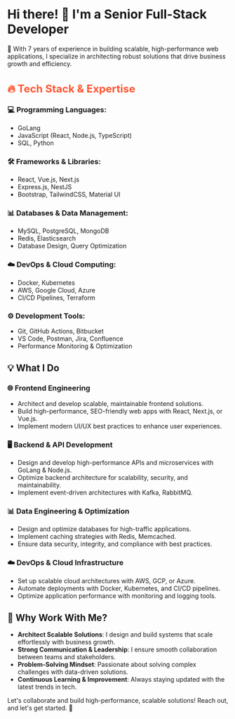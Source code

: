 # Hi there! 👋 I'm a Senior Full-Stack Developer

🚀 With 7 years of experience in building scalable, high-performance web applications, I specialize in architecting robust solutions that drive business growth and efficiency.

<h2 style="font-size:24px; color: #ff5733;">🔥 Tech Stack & Expertise</h2>

### 💻 Programming Languages:
- GoLang
- JavaScript (React, Node.js, TypeScript)
- SQL, Python

### 🛠️ Frameworks & Libraries:
- React, Vue.js, Next.js
- Express.js, NestJS
- Bootstrap, TailwindCSS, Material UI

### 📊 Databases & Data Management:
- MySQL, PostgreSQL, MongoDB
- Redis, Elasticsearch
- Database Design, Query Optimization

### ☁️ DevOps & Cloud Computing:
- Docker, Kubernetes
- AWS, Google Cloud, Azure
- CI/CD Pipelines, Terraform

### ⚙️ Development Tools:
- Git, GitHub Actions, Bitbucket
- VS Code, Postman, Jira, Confluence
- Performance Monitoring & Optimization

## 💡 What I Do

### 🌐 Frontend Engineering
- Architect and develop scalable, maintainable frontend solutions.
- Build high-performance, SEO-friendly web apps with React, Next.js, or Vue.js.
- Implement modern UI/UX best practices to enhance user experiences.

### 🖥️ Backend & API Development
- Design and develop high-performance APIs and microservices with GoLang & Node.js.
- Optimize backend architecture for scalability, security, and maintainability.
- Implement event-driven architectures with Kafka, RabbitMQ.

### 📊 Data Engineering & Optimization
- Design and optimize databases for high-traffic applications.
- Implement caching strategies with Redis, Memcached.
- Ensure data security, integrity, and compliance with best practices.

### ☁️ DevOps & Cloud Infrastructure
- Set up scalable cloud architectures with AWS, GCP, or Azure.
- Automate deployments with Docker, Kubernetes, and CI/CD pipelines.
- Optimize application performance with monitoring and logging tools.

## 🚀 Why Work With Me?
- **Architect Scalable Solutions**: I design and build systems that scale effortlessly with business growth.
- **Strong Communication & Leadership**: I ensure smooth collaboration between teams and stakeholders.
- **Problem-Solving Mindset**: Passionate about solving complex challenges with data-driven solutions.
- **Continuous Learning & Improvement**: Always staying updated with the latest trends in tech.

Let's collaborate and build high-performance, scalable solutions! Reach out, and let's get started. 🚀

